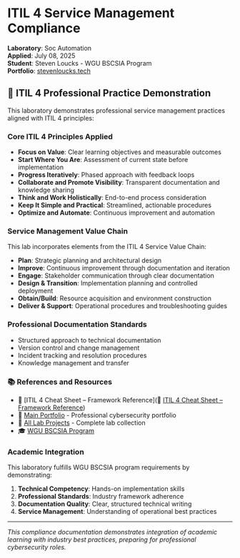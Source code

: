 # ITIL 4 Service Management Compliance

**Laboratory**: Soc Automation  
**Applied**: July 08, 2025  
**Student**: Steven Loucks - WGU BSCSIA Program  
**Portfolio**: [stevenloucks.tech](https://stevenloucks.tech)

## 🎯 ITIL 4 Professional Practice Demonstration

This laboratory demonstrates professional service management practices aligned with ITIL 4 principles:

### Core ITIL 4 Principles Applied

- **Focus on Value**: Clear learning objectives and measurable outcomes
- **Start Where You Are**: Assessment of current state before implementation  
- **Progress Iteratively**: Phased approach with feedback loops
- **Collaborate and Promote Visibility**: Transparent documentation and knowledge sharing
- **Think and Work Holistically**: End-to-end process consideration
- **Keep It Simple and Practical**: Streamlined, actionable procedures
- **Optimize and Automate**: Continuous improvement and automation

### Service Management Value Chain

This lab incorporates elements from the ITIL 4 Service Value Chain:

- **Plan**: Strategic planning and architectural design
- **Improve**: Continuous improvement through documentation and iteration
- **Engage**: Stakeholder communication through clear documentation
- **Design & Transition**: Implementation planning and controlled deployment
- **Obtain/Build**: Resource acquisition and environment construction
- **Deliver & Support**: Operational procedures and troubleshooting guides

### Professional Documentation Standards

- Structured approach to technical documentation
- Version control and change management
- Incident tracking and resolution procedures
- Knowledge management and transfer

### 📚 References and Resources

- 📘 [ITIL 4 Cheat Sheet – Framework Reference](📘 [ITIL 4 Cheat Sheet – Framework Reference](https://github.com/sloucks623/stevenloucks.github.io/blob/main/frameworks/itil-4-cheat-sheet.md))
- 🔗 [Main Portfolio](https://stevenloucks.tech) - Professional cybersecurity portfolio
- 📁 [All Lab Projects](https://github.com/sloucks623?tab=repositories&q=lab-) - Complete lab collection
- 🎓 [WGU BSCSIA Program](https://www.wgu.edu/online-it-degrees/cybersecurity-information-assurance-bachelors-program.html)

### Academic Integration

This laboratory fulfills WGU BSCSIA program requirements by demonstrating:

1. **Technical Competency**: Hands-on implementation skills
2. **Professional Standards**: Industry framework adherence  
3. **Documentation Quality**: Clear, structured technical writing
4. **Service Management**: Understanding of operational best practices

---
*This compliance documentation demonstrates integration of academic learning with industry best practices, preparing for professional cybersecurity roles.*
